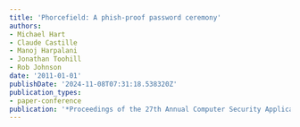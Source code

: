 ```yaml
---
title: 'Phorcefield: A phish-proof password ceremony'
authors:
- Michael Hart
- Claude Castille
- Manoj Harpalani
- Jonathan Toohill
- Rob Johnson
date: '2011-01-01'
publishDate: '2024-11-08T07:31:18.538320Z'
publication_types:
- paper-conference
publication: '*Proceedings of the 27th Annual Computer Security Applications Conference*'
---
```

